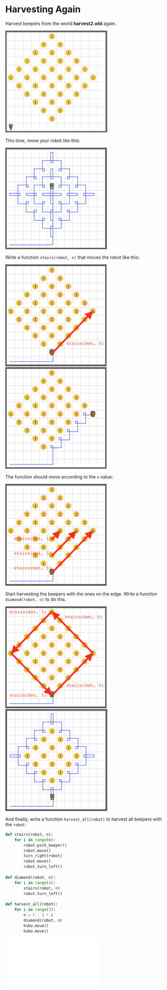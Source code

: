 # Harvesting Again

Harvest beepers from the world **harvest2.wld** again.

<img src="../assets/03-3-harvest-init.png" style="max-width:320px" />

This time, move your robot like this:

<img src="../assets/03-3-harvest-done.png" style="max-width:320px" />

Write a function `stairs(robot, n)` that moves the robot like this:

<img src="../assets/03-3-harvest-stair-text.png" style="max-width:320px" />

<img src="../assets/03-3-harvest-stair.png" style="max-width:320px" />

The function should move according to the `n` value:

<img src="../assets/03-3-harvest-stair-parameters-text.png" style="max-width:320px" />

Start harvesting the beepers with the ones on the edge. Write a function `diamond(robot, n)` to do this.

<img src="../assets/03-3-harvest-diamond-text.png" style="max-width:320px" />

<img src="../assets/03-3-harvest-diamond.png" style="max-width:320px" />

And finally, write a function `harvest_all(robot)` to harvest all beepers with the `robot`:

```python
def stairs(robot, n):
    for i in range(n):
        robot.pick_beeper()
        robot.move()
        turn_right(robot)
        robot.move()
        robot.turn_left()

def diamond(robot, n):
    for i in range(4):
        stairs(robot, n)
        robot.turn_left()

def harvest_all(robot): 
    for i in range(3):
        n = 5 - 2 * i 
        diamond(robot, n)
        hubo.move()
        hubo.move()
```

<iframe class="u-pad-embed" src="../pads/harvest-parameters/embed/" frameborder="0"></iframe>
